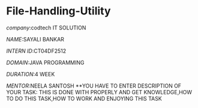 # File-Handling-Utility

*company*:codtech IT SOLUTION

*NAME*:SAYALI BANKAR

*INTERN ID*:CT04DF2512

*DOMAIN*:JAVA PROGRAMMING

*DURATION*:4 WEEK

*MENTOR*:NEELA SANTOSH
**YOU HAVE TO ENTER DESCRIPTION OF YOUR TASK:
THIS IS DONE WITH PROPERLY AND GET KNOWLEDGE,HOW TO DO THIS TASK,HOW TO WORK AND ENJOYING THIS TASK
